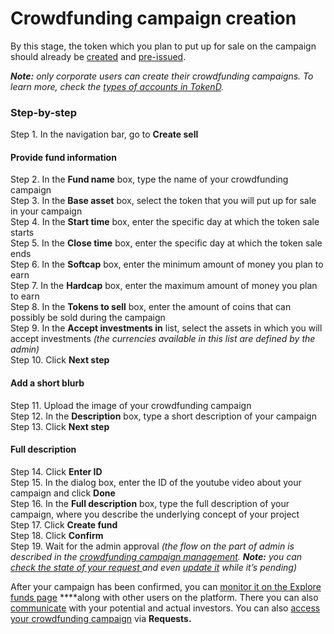 # Crowdfunding campaign creation

By this stage, the token which you plan to put up for sale on the campaign should already be [created](../user-issued-tokens/token-creation.md) and [pre-issued](../user-issued-tokens/token-pre-issuance.md).

_**Note:** only corporate users can create their crowdfunding campaigns. To learn more, check the_ [_types of accounts in TokenD_](../types-of-accounts/)_._

### Step-by-step <a id="step-by-step"></a>

Step 1. In the navigation bar, go to **Create sell**

#### Provide fund information <a id="provide-fund-information"></a>

Step 2. In the **Fund name** box, type the name of your crowdfunding campaign  
Step 3. In the **Base asset** box, select the token that you will put up for sale in your campaign  
Step 4. In the **Start time** box, enter the specific day at which the token sale starts  
Step 5. In the **Close time** box, enter the specific day at which the token sale ends  
Step 6. In the **Softcap** box, enter the minimum amount of money you plan to earn  
Step 7. In the **Hardcap** box, enter the maximum amount of money you plan to earn  
Step 8. In the **Tokens to sell** box, enter the amount of coins that can possibly be sold during the campaign  
Step 9. In the **Accept investments in** list, select the assets in which you will accept investments _\(the currencies available in this list are defined by the admin\)_  
Step 10. Click **Next step**

#### Add a short blurb <a id="add-a-short-blurb"></a>

Step 11. Upload the image of your crowdfunding campaign  
Step 12. In the **Description** box, type a short description of your campaign  
Step 13. Click **Next step**

#### Full description <a id="full-description"></a>

Step 14. Click **Enter ID**  
Step 15. In the dialog box, enter the ID of the youtube video about your campaign and click **Done**  
Step 16. In the **Full description** box, type the full description of your campaign, where you describe the underlying concept of your project  
Step 17. Click **Create fund**  
Step 18. Click **Confirm**  
Step 19. Wait for the admin approval _\(the flow on the part of admin is described in the_ [_crowdfunding campaign management_](../../admins/crowdfunding-campaigns-management/)_. **Note:** you can_ [_check the state of your request_ ](../user-issued-tokens/check-the-requests-state.md)_and even_ [_update it_](update-the-crowdfunding-creation-request.md) _while it’s pending\)_

After your campaign has been confirmed, you can [monitor it on the Explore funds page](../invest/explore-crowdfunding-campaigns.md) ****along with other users on the platform. There you can also [communicate](fundraiser-investors-communication.md) with your potential and actual investors. You can also [access your crowdfunding campaign](how-to-access-your-crowdfunding-campaign.md#via-requests) via **Requests.**  


